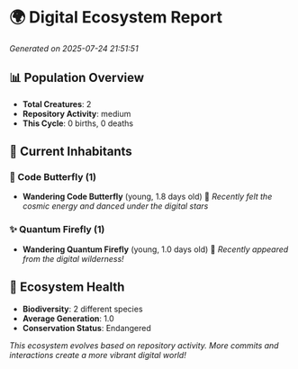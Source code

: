 # 🌍 Digital Ecosystem Report
*Generated on 2025-07-24 21:51:51*

## 📊 Population Overview
- **Total Creatures**: 2
- **Repository Activity**: medium
- **This Cycle**: 0 births, 0 deaths

## 👥 Current Inhabitants

### 🦋 Code Butterfly (1)
- **Wandering Code Butterfly** (young, 1.8 days old) 💚
  *Recently felt the cosmic energy and danced under the digital stars*

### ✨ Quantum Firefly (1)
- **Wandering Quantum Firefly** (young, 1.0 days old) 💚
  *Recently appeared from the digital wilderness!*

## 🔬 Ecosystem Health
- **Biodiversity**: 2 different species
- **Average Generation**: 1.0
- **Conservation Status**: Endangered

*This ecosystem evolves based on repository activity. More commits and interactions create a more vibrant digital world!*